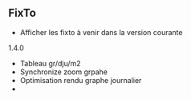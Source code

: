 ## FixTo
* Afficher les fixto à venir dans la version courante

1.4.0
* Tableau gr/dju/m2
* Synchronize zoom grpahe
* Optimisation rendu graphe journalier
* 
